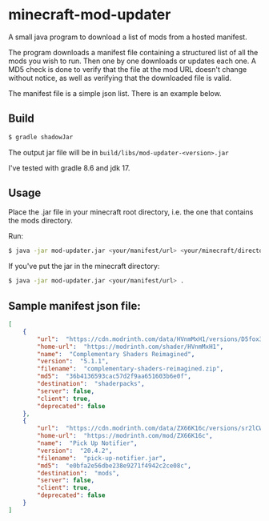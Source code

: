 # minecraft-mod-updater
A small java program to download a list of mods from a hosted manifest.

The program downloads a manifest file containing a structured list of all the mods you wish to run. Then one by one downloads or updates each one. A MD5 check is done to verify that the file at the mod URL doesn't change without notice, as well as verifying that the downloaded file is valid.

The manifest file is a simple json list. There is an example below.

## Build

```bash
$ gradle shadowJar
```

The output jar file will be in `build/libs/mod-updater-<version>.jar`

I've tested with gradle 8.6 and jdk 17.

## Usage

Place the .jar file in your minecraft root directory, i.e. the one that contains the mods directory.

Run:

```bash
$ java -jar mod-updater.jar <your/manifest/url> <your/minecraft/directory>
```

If you've put the jar in the minecraft directory:
```bash
$ java -jar mod-updater.jar <your/manifest/url> .
```

## Sample manifest json file:
```json
[
    {
        "url":  "https://cdn.modrinth.com/data/HVnmMxH1/versions/D5fox3fg/ComplementaryReimagined_r5.1.1.zip",
        "home-url":  "https://modrinth.com/shader/HVnmMxH1",
        "name":  "Complementary Shaders Reimagined",
        "version":  "5.1.1",
        "filename":  "complementary-shaders-reimagined.zip",
        "md5":  "36b4136593cac57d2f9aa651603b6e0f",
        "destination":  "shaderpacks",
        "server": false,
        "client": true,
        "deprecated": false
    },
    {
        "url":  "https://cdn.modrinth.com/data/ZX66K16c/versions/sr2lCWRH/PickUpNotifier-v20.4.2-1.20.4-Fabric.jar",
        "home-url":  "https://modrinth.com/mod/ZX66K16c",
        "name":  "Pick Up Notifier",
        "version":  "20.4.2",
        "filename":  "pick-up-notifier.jar",
        "md5":  "e0bfa2e56dbe238e9271f4942c2ce08c",
        "destination":  "mods",
        "server": false,
        "client": true,
        "deprecated": false
    }
]
```
